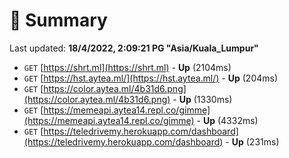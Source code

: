 # 📖 Summary
Last updated: **18/4/2022, 2:09:21 PG "Asia/Kuala_Lumpur"**

- `GET` [https://shrt.ml](https://shrt.ml) - **Up** (2104ms)
- `GET` [https://hst.aytea.ml/](https://hst.aytea.ml/) - **Up** (204ms)
- `GET` [https://color.aytea.ml/4b31d6.png](https://color.aytea.ml/4b31d6.png) - **Up** (1330ms)
- `GET` [https://memeapi.aytea14.repl.co/gimme](https://memeapi.aytea14.repl.co/gimme) - **Up** (4332ms)
- `GET` [https://teledrivemy.herokuapp.com/dashboard](https://teledrivemy.herokuapp.com/dashboard) - **Up** (231ms)

